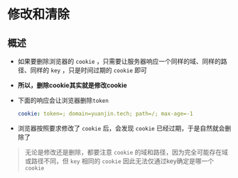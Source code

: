 # 修改和清除

## 概述

+ 如果要删除浏览器的 `cookie` ，只需要让服务器响应一个同样的域、同样的路径、同样的 `key` ，只是时间过期的 `cookie` 即可

+ **所以，删除cookie其实就是修改cookie**

+ 下面的响应会让浏览器删除`token`

  ```yaml
  cookie: token=; domain=yuanjin.tech; path=/; max-age=-1
  ```

+ 浏览器按照要求修改了 `cookie` 后，会发现 `cookie` 已经过期，于是自然就会删除了

> 无论是修改还是删除，都要注意 `cookie` 的域和路径，因为完全可能存在域或路径不同，但 `key` 相同的 `cookie`
> 因此无法仅通过key确定是哪一个 `cookie`

